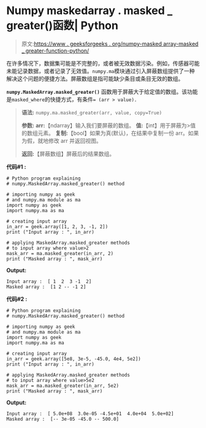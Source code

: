 # Numpy maskedarray . masked _ greater()函数| Python

> 原文:[https://www . geeksforgeeks . org/numpy-masked array-masked _ greater-function-python/](https://www.geeksforgeeks.org/numpy-maskedarray-masked_greater-function-python/)

在许多情况下，数据集可能是不完整的，或者被无效数据污染。例如，传感器可能未能记录数据，或者记录了无效值。`numpy.ma`模块通过引入屏蔽数组提供了一种解决这个问题的便捷方法。屏蔽数组是指可能缺少条目或条目无效的数组。

**`numpy.MaskedArray.masked_greater()`** 函数用于屏蔽大于给定值的数组。该功能是`masked_where`的快捷方式，有条件`= (arr > value).`

> **语法:** `numpy.ma.masked_greater(arr, value, copy=True)`
> 
> **参数:**
> **arr:**【ndarray】输入我们要屏蔽的数组。
> **值:**【int】用于屏蔽为>值的数组元素。
> **复制:**【bool】如果为真(默认)，在结果中复制一份 arr。如果为假，就地修改 arr 并返回视图。
> 
> **返回:**【屏蔽数组】屏蔽后的结果数组。

**代码#1 :**

```
# Python program explaining
# numpy.MaskedArray.masked_greater() method 

# importing numpy as geek 
# and numpy.ma module as ma
import numpy as geek
import numpy.ma as ma

# creating input array 
in_arr = geek.array([1, 2, 3, -1, 2])
print ("Input array : ", in_arr)

# applying MaskedArray.masked_greater methods 
# to input array where value>2
mask_arr = ma.masked_greater(in_arr, 2)
print ("Masked array : ", mask_arr)
```

**Output:**

```
Input array :  [ 1  2  3 -1  2]
Masked array :  [1 2 -- -1 2]

```

**代码#2 :**

```
# Python program explaining
# numpy.MaskedArray.masked_greater() method 

# importing numpy as geek 
# and numpy.ma module as ma
import numpy as geek
import numpy.ma as ma

# creating input array 
in_arr = geek.array([5e8, 3e-5, -45.0, 4e4, 5e2])
print ("Input array : ", in_arr)

# applying MaskedArray.masked_greater methods 
# to input array where value>5e2
mask_arr = ma.masked_greater(in_arr, 5e2)
print ("Masked array : ", mask_arr)
```

**Output:**

```
Input array :  [ 5.0e+08  3.0e-05 -4.5e+01  4.0e+04  5.0e+02]
Masked array :  [-- 3e-05 -45.0 -- 500.0]

```